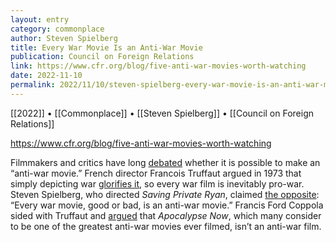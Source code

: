 ```yaml
---
layout: entry
category: commonplace
author: Steven Spielberg
title: Every War Movie Is an Anti-War Movie
publication: Council on Foreign Relations
link: https://www.cfr.org/blog/five-anti-war-movies-worth-watching
date: 2022-11-10
permalink: 2022/11/10/steven-spielberg-every-war-movie-is-an-anti-war-movie
---
```


[[2022]] • [[Commonplace]] • [[Steven Spielberg]] • [[Council on Foreign Relations]]

https://www.cfr.org/blog/five-anti-war-movies-worth-watching

Filmmakers and critics have long [debated](https://www.bbc.com/culture/article/20140710-can-a-film-be-truly-anti-war) whether it is possible to make an “anti-war movie.” French director Francois Truffaut argued in 1973 that simply depicting war [glorifies it](https://www.theringer.com/movies/2020/1/29/21112768/war-movies-1917-dunkirk-saving-private-ryan-apocalypse-now), so every war film is inevitably pro-war. Steven Spielberg, who directed *Saving Private Ryan*, claimed [the opposite](https://www.theatlantic.com/entertainment/archive/2014/01/-em-lone-survivor-em-s-takeaway-every-war-movie-is-a-pro-war-movie/282812/): “Every war movie, good or bad, is an anti-war movie.” Francis Ford Coppola sided with Truffaut and [argued](https://www.theguardian.com/film/2019/aug/09/francis-ford-coppola-apocalypse-now-is-not-an-anti-war-film) that *Apocalypse Now*, which many consider to be one of the greatest anti-war movies ever filmed, isn’t an anti-war film.
